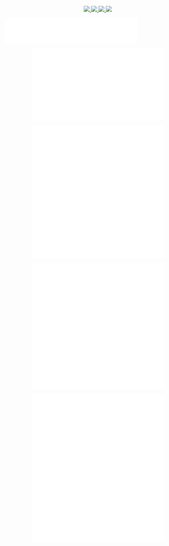 <p align="center">
  <a href="https://artifacthub.io/packages/search?repo=nicholaswilde">
    <img src="https://img.shields.io/endpoint?url=https://artifacthub.io/badge/repository/nicholaswilde&style=for-the-badge" />
  </a>
  <a href="https://hub.docker.com/u/nicholaswilde">
    <img src="https://img.shields.io/static/v1.svg?color=384d54&labelColor=0db7ed&logoColor=ffffff&label=Docker%20Hub&message=nicholaswilde&logo=docker&style=for-the-badge" />
  </a>
  <a href="https://quay.io/user/nicholaswilde">
    <img src="https://img.shields.io/static/v1.svg?color=AAAAAA&labelColor=EE0000&logoColor=ffffff&label=Quay&message=nicholaswilde&logo=red%20hat&style=for-the-badge" />
  </a>
  <a href="https://wakatime.com/@nicholaswilde">
    <img src="https://wakatime.com/badge/user/ded7fdf3-86fe-47db-9d7b-965428efd5f0.svg?style=for-the-badge" />
  </a>
</p>

<a href="https://github.com/nicholaswilde">
  <img align="center" width="360px" src="./images/header.svg" />
</a>

<br/>

<p align="center">
  <a href="https://github.com/nicholaswilde">
    <img align="center" width="360px" src="./images/repositories.svg" />
  </a>
  <a href="https://github.com/nicholaswilde">
    <img align="center" width="360px" src="./images/acti-comm.svg" />
  </a>
</p>

<p align="center">
  <a href="https://github.com/nicholaswilde">
    <img align="center" width="360px" src="./images/iso-calender.svg" />
  </a>
  <a href="https://github.com/nicholaswilde">
    <img align="center" width="360px" src="./images/issue-pr-lang.svg" />
  </a>
</p>

<p align="center">
  <a href="https://wakatime.com/@nicholaswilde">
    <img align="center" width="360px" src="./images/metrics-plugin-wakatime.svg" />
  </a>
  <a href="https://github.com/nicholaswilde">
    <img align="center" width="360px" src="./images/analysis.svg" />
  </a>
</p>

<p align="center">
  <a href="https://github.com/nicholaswilde">
    <img align="center" width="360px" src="./images/github-habits.svg" />
  </a>
  <a href="https://github.com/nicholaswilde">
    <img align="center" width="360px" src="./images/achievements.svg" />
  </a>
</p>

